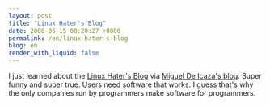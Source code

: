 ```yaml
---
layout: post
title: "Linux Hater's Blog"
date: 2008-06-15 00:20:27 +0000
permalink: /en/linux-hater-s-blog
blog: en
render_with_liquid: false
---
```


<p><span class="entry-content"> I just learned about the <a href="http://linuxhaters.blogspot.com/">Linux Hater's Blog</a> via <a href="http://tirania.org/blog/">Miguel De Icaza's blog</a>. Super funny and super true. Users need software that works. I guess that's why the only companies run by programmers make software for programmers.<br /> </span></p>
